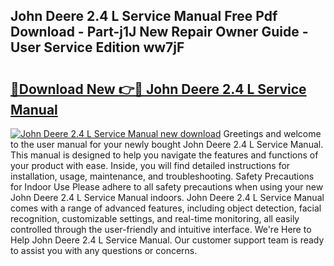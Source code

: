 ## John Deere 2.4 L Service Manual Free Pdf Download - Part-j1J New Repair Owner Guide - User Service Edition ww7jF

# <h2><a href="http://bc87029.oget.top/?id=John+Deere+2.4+L+Service+Manual">🔗Download New 👉🔴 John Deere 2.4 L Service Manual</a></h2>

[![John Deere 2.4 L Service Manual new download](https://i.imgur.com/5g1atiW.png)](http://bc87029.oget.top/?id=John+Deere+2.4+L+Service+Manual)
Greetings and welcome to the user manual for your newly bought John Deere 2.4 L Service Manual. This manual is designed to help you navigate the features and functions of your product with ease. Inside, you will find detailed instructions for installation, usage, maintenance, and troubleshooting. Safety Precautions for Indoor Use Please adhere to all safety precautions when using your new John Deere 2.4 L Service Manual indoors. John Deere 2.4 L Service Manual comes with a range of advanced features, including object detection, facial recognition, customizable settings, and real-time monitoring, all easily controlled through the user-friendly and intuitive interface. We're Here to Help John Deere 2.4 L Service Manual. Our customer support team is ready to assist you with any questions or concerns.
